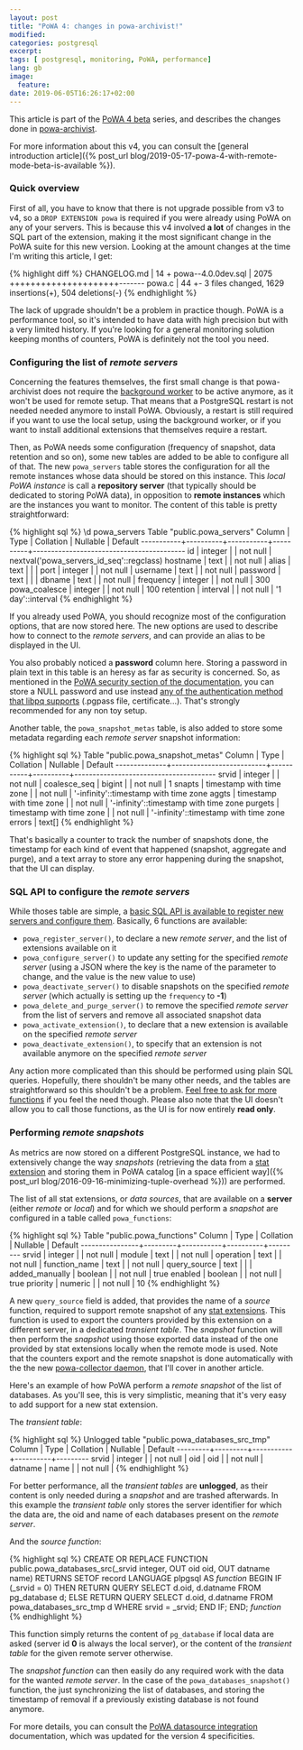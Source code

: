 ```yaml
---
layout: post
title: "PoWA 4: changes in powa-archivist!"
modified:
categories: postgresql
excerpt:
tags: [ postgresql, monitoring, PoWA, performance]
lang: gb
image:
  feature:
date: 2019-06-05T16:26:17+02:00
---
```


This article is part of the [PoWA 4 beta](http://powa.readthedocs.io/) series,
and describes the changes done in
[powa-archivist](https://powa.readthedocs.io/en/latest/components/powa-archivist/index.html).

For more information about this v4, you can consult the [general introduction
article]({% post_url
blog/2019-05-17-powa-4-with-remote-mode-beta-is-available %}).


### Quick overview

First of all, you have to know that there is not upgrade possible from v3 to
v4, so a `DROP EXTENSION powa` is required if you were already using PoWA on
any of your servers.  This is because this v4 involved **a lot** of changes in
the SQL part of the extension, making it the most significant change in the
PoWA suite for this new version.  Looking at the amount changes at the time I'm
writing this article, I get:

{% highlight diff %}
 CHANGELOG.md       |   14 +
 powa--4.0.0dev.sql | 2075 +++++++++++++++++++++-------
 powa.c             |   44 +-
 3 files changed, 1629 insertions(+), 504 deletions(-)
{% endhighlight %}

The lack of upgrade shouldn't be a problem in practice though.  PoWA is a
performance tool, so it's intended to have data with high precision but with a
very limited history.  If you're looking for a general monitoring solution
keeping months of counters, PoWA is definitely not the tool you need.

### Configuring the list of *remote servers*

Concerning the features themselves, the first small change is that
powa-archivist does not require the [background
worker](https://www.postgresql.org/docs/current/bgworker.html) to be active
anymore, as it won't be used for remote setup.  That means that a PostgreSQL
restart is not needed needed anymore to install PoWA.  Obviously, a restart is still
required if you want to use the local setup, using the background worker, or if
you want to install additional extensions that themselves require a restart.

Then, as PoWA needs some configuration (frequency of snapshot, data retention
and so on), some new tables are added to be able to configure all of that.  The
new `powa_servers` table stores the configuration for all the remote instances
whose data should be stored on this instance.  This *local PoWA instance* is
call a **repository server** (that typically should be dedicated to storing
PoWA data), in opposition to **remote instances** which are the instances you
want to monitor.  The content of this table is pretty straightforward:

{% highlight sql %}
\d powa_servers
                              Table "public.powa_servers"
  Column   |   Type   | Collation | Nullable |                 Default
-----------+----------+-----------+----------+------------------------------------------
 id            | integer  |           | not null | nextval('powa_servers_id_seq'::regclass)
 hostname      | text     |           | not null |
 alias         | text     |           |          |
 port          | integer  |           | not null |
 username      | text     |           | not null |
 password      | text     |           |          |
 dbname        | text     |           | not null |
 frequency     | integer  |           | not null | 300
 powa_coalesce | integer  |           | not null | 100
 retention     | interval |           | not null | '1 day'::interval
{% endhighlight %}

If you already used PoWA, you should recognize most of the configuration
options, that are now stored here.  The new options are used to describe how to
connect to the *remote servers*, and can provide an alias to be displayed in
the UI.

You also probably noticed a **password** column here.   Storing a password in
plain text in this table is an heresy as far as security is concerned.  So, as
mentioned in the [PoWA security section of the
documentation](https://powa.readthedocs.io/en/latest/security.html#connection-on-remote-servers),
you can store a NULL password and use instead [any of the authentication method
that libpq supports](https://www.postgresql.org/docs/current/auth-methods.html)
(.pgpass file, certificate...).  That's strongly recommended for any non toy
setup.

Another table, the `powa_snapshot_metas` table, is also added to store some
metadata regarding each *remote server* snapshot information:

{% highlight sql %}
                                   Table "public.powa_snapshot_metas"
    Column    |           Type           | Collation | Nullable |                Default
--------------+--------------------------+-----------+----------+---------------------------------------
 srvid        | integer                  |           | not null |
 coalesce_seq | bigint                   |           | not null | 1
 snapts       | timestamp with time zone |           | not null | '-infinity'::timestamp with time zone
 aggts        | timestamp with time zone |           | not null | '-infinity'::timestamp with time zone
 purgets      | timestamp with time zone |           | not null | '-infinity'::timestamp with time zone
 errors       | text[]
{% endhighlight %}

That's basically a counter to track the number of snapshots done, the timestamp
for each kind of event that happened (snapshot, aggregate and purge), and a
text array to store any error happening during the snapshot, that the UI can
display.

### SQL API to configure the *remote servers*

While thoses table are simple, a [basic SQL API is available to register new
servers and configure
them](https://powa.readthedocs.io/en/latest/remote_setup.html#configure-powa-and-stats-extensions-on-each-remote-server).
Basically, 6 functions are available:

  * `powa_register_server()`, to declare a new *remote server*, and the list of
    extensions available on it
  * `powa_configure_server()` to update any setting for the specified *remote
    server* (using a JSON where the key is the name of the parameter to change,
    and the value is the new value to use)
  * `powa_deactivate_server()` to disable snapshots on the specified *remote
    server* (which actually is setting up the `frequency` to **-1**)
  * `powa_delete_and_purge_server()` to remove the specified *remote server*
    from the list of servers and remove all associated snapshot data
  * `powa_activate_extension()`, to declare that a new extension is available
    on the specified *remote server*
  * `powa_deactivate_extension()`, to specify that an extension is not available
    anymore on the specified *remote server*

Any action more complicated than this should be performed using plain SQL
queries.  Hopefully, there shouldn't be many other needs, and the tables are
straightforward so this shouldn't be a problem.  [Feel free to ask for more
functions](https://github.com/powa-team/powa-archivist/issues) if you feel the
need though.  Please also note that the UI doesn't allow you to call those
functions, as the UI is for now entirely **read only**.

### Performing *remote snapshots*

As metrics are now stored on a different PostgreSQL instance, we had to
extensively change the way *snapshots* (retrieving the data from a [stat
extension](https://powa.readthedocs.io/en/latest/components/stats_extensions/index.html)
and storing them in PoWA catalog [in a space efficient way]({% post_url
blog/2016-09-16-minimizing-tuple-overhead %})) are performed.

The list of all stat extensions, or *data sources*, that are available on a
**server** (either *remote* or *local*) and for which we should perform a
*snapshot* are configured in a table called `powa_functions`:

{% highlight sql %}
               Table "public.powa_functions"
     Column     |  Type   | Collation | Nullable | Default
----------------+---------+-----------+----------+---------
 srvid          | integer |           | not null |
 module         | text    |           | not null |
 operation      | text    |           | not null |
 function_name  | text    |           | not null |
 query_source   | text    |           |          |
 added_manually | boolean |           | not null | true
 enabled        | boolean |           | not null | true
 priority       | numeric |           | not null | 10
{% endhighlight %}

A new `query_source` field is added, that provides the name of a *source*
function, required to  support remote snapshot of any [stat
extensions](https://powa.readthedocs.io/en/latest/components/stats_extensions/index.html).
This function is used to export the counters provided by this extension on a
different server, in a dedicated *transient table*.  The *snapshot* function
will then perform the *snapshot* using those exported data instead of the one
provided by stat extensions locally when the remote mode is used.  Note that
the counters export and the remote snapshot is done automatically with the the
new [powa-collector
daemon](https://powa.readthedocs.io/en/latest/components/powa-collector/index.html),
that I'll cover in another article.

Here's an example of how PoWA perform a *remote snapshot* of the list of
databases.  As you'll see, this is very simplistic, meaning that it's very easy
to add support for a new stat extension.

The *transient table*:

{% highlight sql %}
   Unlogged table "public.powa_databases_src_tmp"
 Column  |  Type   | Collation | Nullable | Default
---------+---------+-----------+----------+---------
 srvid   | integer |           | not null |
 oid     | oid     |           | not null |
 datname | name    |           | not null |
{% endhighlight %}

For better performance, all the *transient tables* are **unlogged**, as their
content is only needed during a *snapshot* and are trashed afterwards.  In this
example the *transient table* only stores the server identifier for which the
data are, the oid and name of each databases present on the *remote server*.

And the *source function*:

{% highlight sql %}
CREATE OR REPLACE FUNCTION public.powa_databases_src(_srvid integer,
    OUT oid oid, OUT datname name)
 RETURNS SETOF record
 LANGUAGE plpgsql
AS $function$
BEGIN
    IF (_srvid = 0) THEN
        RETURN QUERY SELECT d.oid, d.datname
        FROM pg_database d;
    ELSE
        RETURN QUERY SELECT d.oid, d.datname
        FROM powa_databases_src_tmp d
        WHERE srvid = _srvid;
    END IF;
END;
$function$
{% endhighlight %}

This function simply returns the content of `pg_database` if local data are
asked (server id **0** is always the local server), or the content of the
*transient table* for the given remote server otherwise.

The *snapshot function* can then easily do any required work with the data
for the wanted *remote server*.  In the case of the `powa_databases_snapshot()`
function, the just synchronizing the list of databases, and storing the
timestamp of removal if a previously existing database is not found anymore.

For more details, you can consult the [PoWA datasource
integration](https://powa.readthedocs.io/en/latest/components/powa-archivist/development.html)
documentation, which was updated for the version 4 specificities.
